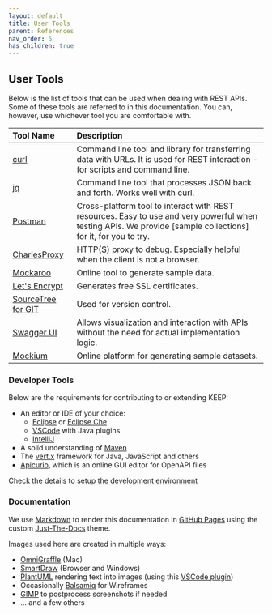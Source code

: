 ```yaml
---
layout: default
title: User Tools
parent: References
nav_order: 5
has_children: true
---
```


## User Tools

Below is the list of tools that can be used when dealing with REST APIs. Some of these tools are referred to in this documentation. You can, however, use whichever tool you are comfortable with.

| Tool Name                                            | Description                                                                                                                                                   |
| :--------------------------------------------------- | :------------------------------------------------------------------------------------------------------------------------------------------------------------ |
| [curl](https://curl.haxx.se/)                        | Command line tool and library for transferring data with URLs. It is used for REST interaction - for scripts and command line.                                |
| [jq](https://stedolan.github.io/jq/)                 | Command line tool that processes JSON back and forth. Works well with curl.                                                                                   |
| [Postman](https://www.postman.com/)                  | Cross-platform tool to interact with REST resources. Easy to use and very powerful when testing APIs. We provide [sample collections] for it, for you to try. |
| [CharlesProxy](https://www.charlesproxy.com/)        | HTTP(S) proxy to debug. Especially helpful when the client is not a browser.                                                                                  |
| [Mockaroo](https://www.mockaroo.com/)                | Online tool to generate sample data.                                                                                                                          |
| [Let's Encrypt](https://letsencrypt.org/)            | Generates free SSL certificates.                                                                                                                              |
| [SourceTree for GIT](https://www.sourcetreeapp.com/) | Used for version control.                                                                                                                                     |
| [Swagger UI](https://swagger.io/tools/swagger-ui/)   | Allows visualization and interaction with APIs without the need for actual implementation logic.                                                              |
| [Mockium](https://softwium.com/mockium/)             | Online platform for generating sample datasets.                                                                                                               |

### Developer Tools

Below are the requirements for contributing to or extending KEEP:

- An editor or IDE of your choice:
  - [Eclipse](https://www.eclipse.org/downloads/) or [Eclipse Che](https://www.eclipse.org/che/getting-started/download/)
  - [VSCode](https://code.visualstudio.com/) with Java plugins
  - [IntelliJ](https://www.jetbrains.com/idea/)
- A solid understanding of [Maven](https://maven.apache.org/)
- The [vert.x](https://vertx.io) framework for Java, JavaScript and others
- [Apicurio](https://www.apicur.io/), which is an online GUI editor for OpenAPI files

Check the details to [setup the development environment](../../extendingkeep/devenv/devenvindex)

### Documentation

We use [Markdown](https://en.wikipedia.org/wiki/Markdown) to render this documentation in [GitHub Pages](https://pages.github.com/) using the custom [Just-The-Docs](https://just-the-docs.github.io/just-the-docs/) theme.

Images used here are created in multiple ways:

- [OmniGraffle](https://www.omnigroup.com/omnigraffle/) (Mac)
- [SmartDraw](https://www.smartdraw.com/) (Browser and Windows)
- [PlantUML](https://plantuml.com/) rendering text into images (using this [VSCode plugin](https://marketplace.visualstudio.com/items?itemName=jebbs.plantuml))
- Occasionally [Balsamiq](https://balsamiq.com/) for Wireframes
- [GIMP](https://www.gimp.org/) to postprocess screenshots if needed
- ... and a few others
